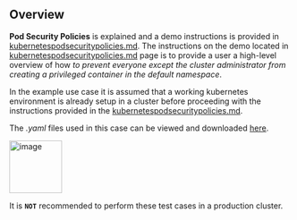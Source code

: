 ## Overview

**Pod Security Policies** is explained and a demo instructions is provided in [kubernetespodsecuritypolicies.md](https://github.ibm.com/customer-success/swarm/blob/master/pod-security-policies/kubernetespodsecuritypolicies.md). The instructions on the demo located in [kubernetespodsecuritypolicies.md](https://github.ibm.com/customer-success/swarm/blob/master/pod-security-policies/kubernetespodsecuritypolicies.md) page is to provide a user a high-level overview of how _to prevent everyone except the cluster administrator from creating a privileged container in the default namespace_.

In the example use case it is assumed that a working kubernetes environment is already setup in a cluster before proceeding with the instructions provided in the [kubernetespodsecuritypolicies.md](https://github.ibm.com/customer-success/swarm/blob/master/pod-security-policies/kubernetespodsecuritypolicies.md). 

The *.yaml* files used in this case can be viewed and downloaded [here](https://github.ibm.com/customer-success/swarm/tree/master/pod-security-policies/yamlfiles). 

<img width="94" alt="image" src="https://media.github.ibm.com/user/20538/files/0eec6382-89b5-11e8-9ea7-51737b086961">

It is **`NOT`** recommended to perform these test cases in a production cluster.
